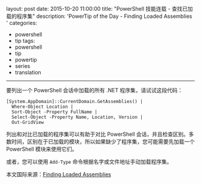 layout: post
date: 2015-10-20 11:00:00
title: "PowerShell 技能连载 - 查找已加载的程序集"
description: 'PowerTip of the Day - Finding Loaded Assemblies '
categories:
- powershell
- tip
tags:
- powershell
- tip
- powertip
- series
- translation
---
要列出一个 PowerShell 会话中加载的所有 .NET 程序集，请试试这段代码：

    [System.AppDomain]::CurrentDomain.GetAssemblies() |
      Where-Object Location |
      Sort-Object -Property FullName |
      Select-Object -Property Name, Location, Version |
      Out-GridView

列出和对比已加载的程序集可以有助于对比 PowerShell 会话，并且检查区别。多数时间，区别在于已加载的模块，所以如果缺少了程序集，您可能需要先加载一个 PowerShell 模块来使用它们。

或者，您可以使用 `Add-Type` 命令根据名字或文件地址手动加载程序集。

<!--more-->
本文国际来源：[Finding Loaded Assemblies ](http://community.idera.com/powershell/powertips/b/tips/posts/finding-loaded-assemblies)
